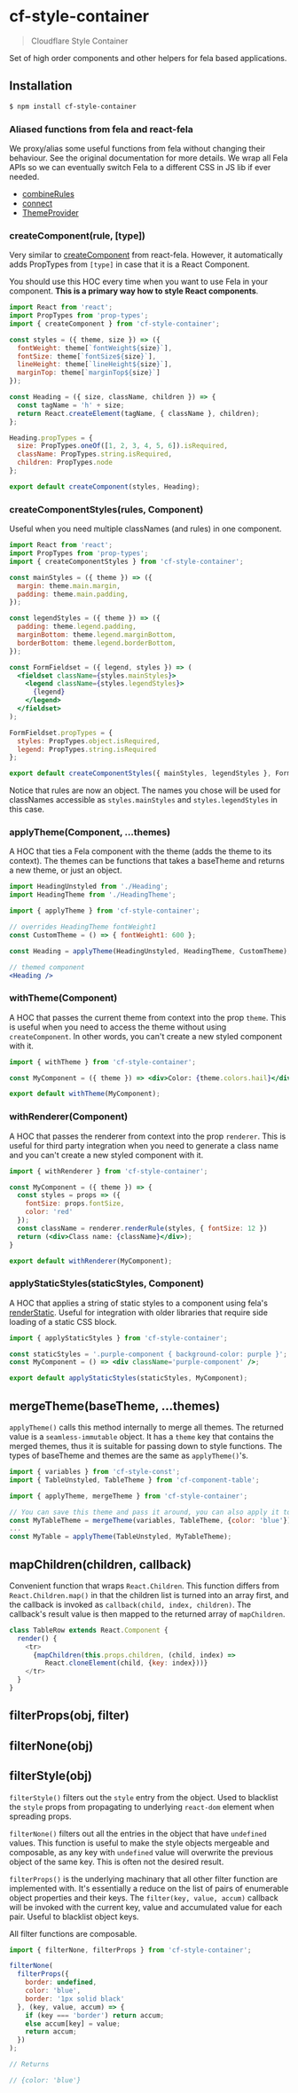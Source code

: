 # cf-style-container

> Cloudflare Style Container

Set of high order components and other helpers for fela based applications.

## Installation

```sh
$ npm install cf-style-container
```

### Aliased functions from fela and react-fela

We proxy/alias some useful functions from fela without changing their behaviour. See the original documentation for more details. We wrap all Fela APIs so we can eventually switch Fela to a different CSS in JS lib if ever needed.

- [combineRules](https://github.com/rofrischmann/fela/blob/master/docs/api/fela/combineRules.md)
- [connect](https://github.com/rofrischmann/fela/blob/master/packages/react-fela/docs/connect.md)
- [ThemeProvider](https://github.com/rofrischmann/fela/blob/master/packages/react-fela/docs/ThemeProvider.md)

### createComponent(rule, [type])

Very similar to [createComponent](https://github.com/rofrischmann/fela/blob/master/packages/react-fela/docs/createComponent.md) from react-fela. However, it automatically adds PropTypes from `[type]` in case that it is a React Component.

You should use this HOC every time when you want to use Fela in your component. **This is a primary way how to style React components**.

```jsx
import React from 'react';
import PropTypes from 'prop-types';
import { createComponent } from 'cf-style-container';

const styles = ({ theme, size }) => ({
  fontWeight: theme[`fontWeight${size}`],
  fontSize: theme[`fontSize${size}`],
  lineHeight: theme[`lineHeight${size}`],
  marginTop: theme[`marginTop${size}`]
});

const Heading = ({ size, className, children }) => {
  const tagName = 'h' + size;
  return React.createElement(tagName, { className }, children);
};

Heading.propTypes = {
  size: PropTypes.oneOf([1, 2, 3, 4, 5, 6]).isRequired,
  className: PropTypes.string.isRequired,
  children: PropTypes.node
};

export default createComponent(styles, Heading);
```

### createComponentStyles(rules, Component)

Useful when you need multiple classNames (and rules) in one component.

```jsx
import React from 'react';
import PropTypes from 'prop-types';
import { createComponentStyles } from 'cf-style-container';

const mainStyles = ({ theme }) => ({
  margin: theme.main.margin,
  padding: theme.main.padding,
});

const legendStyles = ({ theme }) => ({
  padding: theme.legend.padding,
  marginBottom: theme.legend.marginBottom,
  borderBottom: theme.legend.borderBottom,
});

const FormFieldset = ({ legend, styles }) => (
  <fieldset className={styles.mainStyles}>
    <legend className={styles.legendStyles}>
      {legend}
    </legend>
  </fieldset>
);

FormFieldset.propTypes = {
  styles: PropTypes.object.isRequired,
  legend: PropTypes.string.isRequired
};

export default createComponentStyles({ mainStyles, legendStyles }, FormFieldset);
```

Notice that rules are now an object. The names you chose will be used for classNames
accessible as `styles.mainStyles` and `styles.legendStyles` in this case.

### applyTheme(Component, ...themes)

A HOC that ties a Fela component with the theme (adds the theme to its
context). The themes can be functions that takes a baseTheme and returns a new
theme, or just an object.

```jsx
import HeadingUnstyled from './Heading';
import HeadingTheme from './HeadingTheme';

import { applyTheme } from 'cf-style-container';

// overrides HeadingTheme fontWeight1
const CustomTheme = () => { fontWeight1: 600 };

const Heading = applyTheme(HeadingUnstyled, HeadingTheme, CustomTheme);

// themed component
<Heading />
```

### withTheme(Component)

A HOC that passes the current theme from context into the prop `theme`. This is useful
when you need to access the theme without using `createComponent`. In other words,
you can't create a new styled component with it.

```jsx
import { withTheme } from 'cf-style-container';

const MyComponent = ({ theme }) => <div>Color: {theme.colors.hail}</div> 

export default withTheme(MyComponent);
```

### withRenderer(Component)

A HOC that passes the renderer from context into the prop `renderer`. This is useful
for third party integration when you need to generate a class name and you can't create
a new styled component with it.

```jsx
import { withRenderer } from 'cf-style-container';

const MyComponent = ({ theme }) => {
  const styles = props => ({
    fontSize: props.fontSize,
    color: 'red'
  });
  const className = renderer.renderRule(styles, { fontSize: 12 })
  return (<div>Class name: {className}</div>);
} 

export default withRenderer(MyComponent);
```

### applyStaticStyles(staticStyles, Component)

A HOC that applies a string of static styles to a component using fela's [renderStatic](https://github.com/rofrischmann/fela/blob/master/docs/api/fela/Renderer.md#renderstaticstyle-selector).
Useful for integration with older libraries that require side loading of a static CSS block.

```jsx
import { applyStaticStyles } from 'cf-style-container';

const staticStyles = '.purple-component { background-color: purple }';
const MyComponent = () => <div className='purple-component' />;

export default applyStaticStyles(staticStyles, MyComponent);
```

## mergeTheme(baseTheme, ...themes)

`applyTheme()` calls this method internally to merge all themes. The returned
value is a `seamless-immutable` object. It has a `theme` key that contains the
merged themes, thus it is suitable for passing down to style functions. The
types of baseTheme and themes are the same as `applyTheme()`'s.

```jsx
import { variables } from 'cf-style-const';
import { TableUnstyled, TableTheme } from 'cf-component-table';

import { applyTheme, mergeTheme } from 'cf-style-container';

// You can save this theme and pass it around, you can also apply it to a component.
const MyTableTheme = mergeTheme(variables, TableTheme, {color: 'blue'});
...
const MyTable = applyTheme(TableUnstyled, MyTableTheme);
```


## mapChildren(children, callback)

Convenient function that wraps `React.Children`. This function differs from
`React.Children.map()` in that the children list is turned into an array first,
and the callback is invoked as `callback(child, index, children)`. The
callback's result value is then mapped to the returned array of `mapChildren`.

```javascript
class TableRow extends React.Component {
  render() {
    <tr>
      {mapChildren(this.props.children, (child, index) =>
         React.cloneElement(child, {key: index}))}
    </tr>
  }
}
```

## filterProps(obj, filter)
## filterNone(obj)
## filterStyle(obj)

`filterStyle()` filters out the `style` entry from the object. Used to blacklist
the `style` props from propagating to underlying `react-dom` element when
spreading props.

`filterNone()` filters out all the entries in the object that have `undefined`
values. This function is useful to make the style objects mergeable and
composable, as any key with `undefined` value will overwrite the previous object
of the same key. This is often not the desired result.

`filterProps()` is the underlying machinary that all other filter function are
implemented with. It's essentially a reduce on the list of pairs of enumerable
object properties and their keys. The `filter(key, value, accum)` callback will
be invoked with the current key, value and accumulated value for each
pair. Useful to blacklist object keys.

All filter functions are composable.

```javascript
import { filterNone, filterProps } from 'cf-style-container';

filterNone(
  filterProps({
    border: undefined,
    color: 'blue',
    border: '1px solid black'
  }, (key, value, accum) => {
    if (key === 'border') return accum;
    else accum[key] = value;
    return accum;
  })
);

// Returns

// {color: 'blue'}
```
